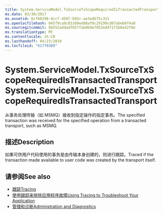 ```yaml
---
title: System.ServiceModel.TxSourceTxScopeRequiredIsTransactedTransport
ms.date: 03/30/2017
ms.assetid: 6cf60298-dccf-4587-b92c-ae3edb75c331
ms.openlocfilehash: 845f9ca9c83189ed88af8c29199cd07abeb6f4a0
ms.sourcegitcommit: 9b552addadfb57fab0b9e7852ed4f1f1b8a42f8e
ms.translationtype: MT
ms.contentlocale: zh-CN
ms.lasthandoff: 04/23/2019
ms.locfileid: "61779309"
---
```

# <a name="systemservicemodeltxsourcetxscoperequiredistransactedtransport"></a><span data-ttu-id="a117b-102">System.ServiceModel.TxSourceTxScopeRequiredIsTransactedTransport</span><span class="sxs-lookup"><span data-stu-id="a117b-102">System.ServiceModel.TxSourceTxScopeRequiredIsTransactedTransport</span></span>
<span data-ttu-id="a117b-103">从事务处理传输（如 MSMQ）接收到指定操作的指定事务。</span><span class="sxs-lookup"><span data-stu-id="a117b-103">The specified transaction was received for the specified operation from a transacted transport, such as MSMQ.</span></span>  
  
## <a name="description"></a><span data-ttu-id="a117b-104">描述</span><span class="sxs-lookup"><span data-stu-id="a117b-104">Description</span></span>  
 <span data-ttu-id="a117b-105">如果可供用户代码使用的事务是由传输本身创建的，则进行跟踪。</span><span class="sxs-lookup"><span data-stu-id="a117b-105">Traced if the transaction made available to user code was created by the transport itself.</span></span>  
  
## <a name="see-also"></a><span data-ttu-id="a117b-106">请参阅</span><span class="sxs-lookup"><span data-stu-id="a117b-106">See also</span></span>

- [<span data-ttu-id="a117b-107">跟踪</span><span class="sxs-lookup"><span data-stu-id="a117b-107">Tracing</span></span>](../../../../../docs/framework/wcf/diagnostics/tracing/index.md)
- [<span data-ttu-id="a117b-108">使用跟踪来排除应用程序故障</span><span class="sxs-lookup"><span data-stu-id="a117b-108">Using Tracing to Troubleshoot Your Application</span></span>](../../../../../docs/framework/wcf/diagnostics/tracing/using-tracing-to-troubleshoot-your-application.md)
- [<span data-ttu-id="a117b-109">管理和诊断</span><span class="sxs-lookup"><span data-stu-id="a117b-109">Administration and Diagnostics</span></span>](../../../../../docs/framework/wcf/diagnostics/index.md)
